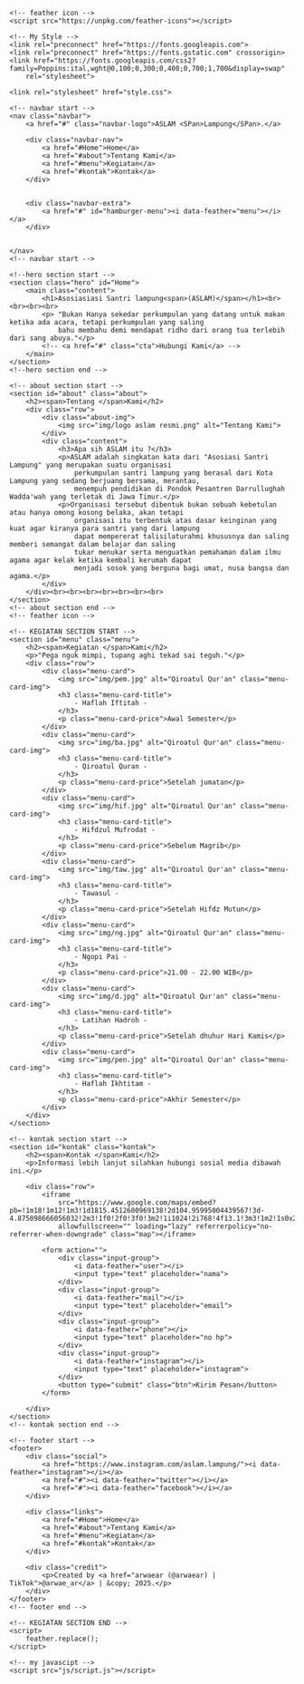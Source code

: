 <!DOCTYPE html>
<html lang="en">

<head>
    <meta charset="UTF-8">
    <meta name="viewport" content="width=device-width, initial-scale=1.0">
    <title>aslam.lampung</title>



    <!-- feather icon -->
    <script src="https://unpkg.com/feather-icons"></script>

    <!-- My Style -->
    <link rel="preconnect" href="https://fonts.googleapis.com">
    <link rel="preconnect" href="https://fonts.gstatic.com" crossorigin>
    <link href="https://fonts.googleapis.com/css2?family=Poppins:ital,wght@0,100;0,300;0,400;0,700;1,700&display=swap"
        rel="stylesheet">

    <link rel="stylesheet" href="style.css">
</head>

<body>

    <!-- navbar start -->
    <nav class="navbar">
        <a href="#" class="navbar-logo">ASLAM <SPan>Lampung</SPan>.</a>

        <div class="navbar-nav">
            <a href="#Home">Home</a>
            <a href="#about">Tentang Kami</a>
            <a href="#menu">Kegiatan</a>
            <a href="#kontak">Kontak</a>
        </div>


        <div class="navbar-extra">
            <a href="#" id="hamburger-menu"><i data-feather="menu"></i></a>
        </div>


    </nav>
    <!-- navbar start -->

    <!--hero section start -->
    <section class="hero" id="Home">
        <main class="content">
            <h1>Asosiasiasi Santri lampung<span>(ASLAM)</span></h1><br><br><br><br>
            <p> "Bukan Hanya sekedar perkumpulan yang datang untuk makan ketika ada acara, tetapi perkumpulan yang saling
                bahu membahu demi mendapat ridho dari orang tua terlebih dari sang abuya."</p>
            <!-- <a href="#" class="cta">Hubungi Kami</a> -->
        </main>
    </section>
    <!--hero section end -->

    <!-- about section start -->
    <section id="about" class="about">
        <h2><span>Tentang </span>Kami</h2>
        <div class="row">
            <div class="about-img">
                <img src="img/logo aslam resmi.png" alt="Tentang Kami">
            </div>
            <div class="content">
                <h3>Apa sih ASLAM itu ?</h3>
                <p>ASLAM adalah singkatan kata dari "Asosiasi Santri Lampung" yang merupakan suatu organisasi
                    perkumpulan santri lampung yang berasal dari Kota Lampung yang sedang berjuang bersama, merantau,
                    menempuh pendidikan di Pondok Pesantren Darrullughah Wadda'wah yang terletak di Jawa Timur.</p>
                <p>Organisasi tersebut dibentuk bukan sebuah kebetulan atau hanya omong kosong belaka, akan tetapi
                    organisasi itu terbentuk atas dasar keinginan yang kuat agar kiranya para santri yang dari lampung
                    dapat mempererat talisilaturahmi khususnya dan saling memberi semangat dalam belajar dan saling
                    tukar menukar serta menguatkan pemahaman dalam ilmu agama agar kelak ketika kembali kerumah dapat
                    menjadi sosok yang berguna bagi umat, nusa bangsa dan agama.</p>
            </div>
        </div><br><br><br><br><br><br><br>
    </section>
    <!-- about section end -->
    <!-- feather icon -->

    <!-- KEGIATAN SECTION START -->
    <section id="menu" class="menu">
        <h2><span>Kegiatan </span>Kami</h2>
        <p>"Pega nguk mimpi, tupang aghi tekad sai teguh."</p>
        <div class="row">
            <div class="menu-card">
                <img src="img/pem.jpg" alt="Qiroatul Qur'an" class="menu-card-img">
                <h3 class="menu-card-title">
                    - Haflah Iftitah -
                </h3>
                <p class="menu-card-price">Awal Semester</p>
            </div>
            <div class="menu-card">
                <img src="img/ba.jpg" alt="Qiroatul Qur'an" class="menu-card-img">
                <h3 class="menu-card-title">
                    - Qiroatul Quran -
                </h3>
                <p class="menu-card-price">Setelah jumatan</p>
            </div>
            <div class="menu-card">
                <img src="img/hif.jpg" alt="Qiroatul Qur'an" class="menu-card-img">
                <h3 class="menu-card-title">
                    - Hifdzul Mufrodat -
                </h3>
                <p class="menu-card-price">Sebelum Magrib</p>
            </div>
            <div class="menu-card">
                <img src="img/taw.jpg" alt="Qiroatul Qur'an" class="menu-card-img">
                <h3 class="menu-card-title">
                    - Tawasul -
                </h3>
                <p class="menu-card-price">Setelah Hifdz Mutun</p>
            </div>
            <div class="menu-card">
                <img src="img/ng.jpg" alt="Qiroatul Qur'an" class="menu-card-img">
                <h3 class="menu-card-title">
                    - Ngopi Pai -
                </h3>
                <p class="menu-card-price">21.00 - 22.00 WIB</p>
            </div>
            <div class="menu-card">
                <img src="img/d.jpg" alt="Qiroatul Qur'an" class="menu-card-img">
                <h3 class="menu-card-title">
                    - Latihan Hadroh -
                </h3>
                <p class="menu-card-price">Setelah dhuhur Hari Kamis</p>
            </div>
            <div class="menu-card">
                <img src="img/pen.jpg" alt="Qiroatul Qur'an" class="menu-card-img">
                <h3 class="menu-card-title">
                    - Haflah Ikhtitam -
                </h3>
                <p class="menu-card-price">Akhir Semester</p>
            </div>
        </div>
    </section>

    <!-- kontak section start -->
    <section id="kontak" class="kontak">
        <h2><span>Kontak </span>Kami</h2>
        <p>Informasi lebih lanjut silahkan hubungi sosial media dibawah ini.</p>

        <div class="row">
            <iframe
                src="https://www.google.com/maps/embed?pb=!1m18!1m12!1m3!1d1815.4512600969138!2d104.95995004439567!3d-4.875098666056032!2m3!1f0!2f0!3f0!3m2!1i1024!2i768!4f13.1!3m3!1m2!1s0x2e38ab71f5a4fa43%3A0xd8c8326ffa37bf8e!2sPONPES%20DARUL%20ILMI%20WANNUR!5e1!3m2!1sid!2sid!4v1747146192058!5m2!1sid!2sid"
                allowfullscreen="" loading="lazy" referrerpolicy="no-referrer-when-downgrade" class="map"></iframe>
            
            <form action="">
                <div class="input-group">
                    <i data-feather="user"></i>
                    <input type="text" placeholder="nama">
                </div>
                <div class="input-group">
                    <i data-feather="mail"></i>
                    <input type="text" placeholder="email">
                </div>
                <div class="input-group">
                    <i data-feather="phone"></i>
                    <input type="text" placeholder="no hp">
                </div>
                <div class="input-group">
                    <i data-feather="instagram"></i>
                    <input type="text" placeholder="instagram">
                </div>
                <button type="submit" class="btn">Kirim Pesan</button>
            </form>

        </div>
    </section>
    <!-- kontak section end -->

    <!-- footer start -->
    <footer>
        <div class="social">
            <a href="https://www.instagram.com/aslam.lampung/"><i data-feather="instagram"></i></a>
            <a href="#"><i data-feather="twitter"></i></a>
            <a href="#"><i data-feather="facebook"></i></a>
        </div>

        <div class="links">
            <a href="#Home">Home</a>
            <a href="#about">Tentang Kami</a>
            <a href="#menu">Kegiatan</a>
            <a href="#kontak">Kontak</a>
        </div>

        <div class="credit">
            <p>Created by <a href="arwaear (@arwaear) | TikTok">@arwae_ar</a> | &copy; 2025.</p>
        </div>
    </footer>
    <!-- footer end -->

    <!-- KEGIATAN SECTION END -->
    <script>
        feather.replace();
    </script>

    <!-- my javascipt -->
    <script src="js/script.js"></script>
</body>

</html>  
